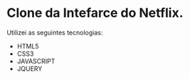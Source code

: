 # Clone da Intefarce do Netflix.

Utilizei as seguintes tecnologias:

- HTML5
- CSS3
- JAVASCRIPT
- JQUERY
